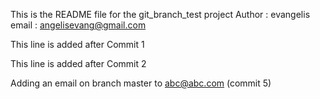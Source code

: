 
This is the README file for the git_branch_test project 
Author : evangelis 
email  : angelisevang@gmail.com

This line is added after Commit 1

This line is added after Commit 2 

Adding an  email on branch  master to abc@abc.com (commit 5)
